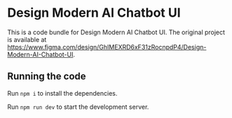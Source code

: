 
  # Design Modern AI Chatbot UI

  This is a code bundle for Design Modern AI Chatbot UI. The original project is available at https://www.figma.com/design/GhIMEXRD6xF31zRocnpdP4/Design-Modern-AI-Chatbot-UI.

  ## Running the code

  Run `npm i` to install the dependencies.

  Run `npm run dev` to start the development server.
  